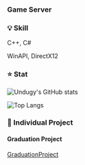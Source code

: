 ### Game Server

### :bulb: Skill        
C++, C#

WinAPI, DirectX12

### :star: Stat
![Undugy's GitHub stats](https://github-readme-stats.vercel.app/api?username=undugy&show_icons=true&theme=tokyonight)

![Top Langs](https://github-readme-stats.vercel.app/api/top-langs/?username=undugy&layout=compact&theme=merko)

### :file_folder: Individual Project
#### Graduation Project
[GraduationProject](https://github.com/undugy/Revive)


<!--
Here are some ideas to get you started:

- 🔭 I’m currently working on ...
- 🌱 I’m currently learning ...
- 👯 I’m looking to collaborate on ...
- 🤔 I’m looking for help with ...
- 💬 Ask me about ...
- 📫 How to reach me: ...
- 😄 Pronouns: ...
- ⚡ Fun fact: ...
-->
